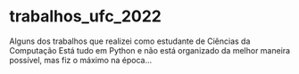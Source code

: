 # trabalhos_ufc_2022
Alguns dos trabalhos que realizei como estudante de Ciências da Computação
Está tudo em Python e não está organizado da melhor maneira possível, mas fiz o máximo na época...
